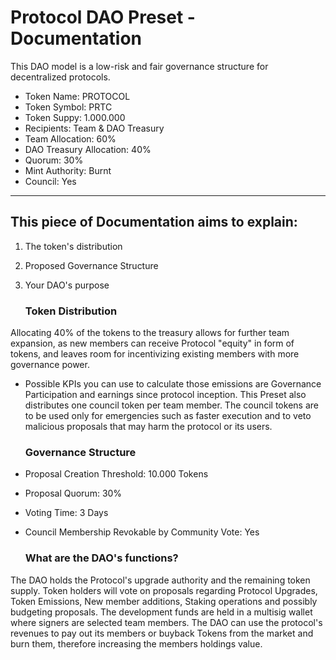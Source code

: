 # Protocol DAO Preset - Documentation

This DAO model is a low-risk and fair governance structure for decentralized protocols.

- Token Name: PROTOCOL
- Token Symbol: PRTC
- Token Suppy: 1.000.000
- Recipients: Team & DAO Treasury
- Team Allocation: 60%
- DAO Treasury Allocation: 40%
- Quorum: 30%
- Mint Authority: Burnt
- Council: Yes

---

  ## This piece of Documentation aims to explain:

1. The token's distribution
2. Proposed Governance Structure
3. Your DAO's purpose

   ### Token Distribution

Allocating 40% of the tokens to the treasury allows for further team expansion, as new members can receive Protocol "equity" in form of tokens, and leaves room for incentivizing existing members with more governance power.
- Possible KPIs you can use to calculate those emissions are Governance Participation and earnings since protocol inception. 
This Preset also distributes one council token per team member. The council tokens are to be used only for emergencies such as faster execution and to veto malicious proposals that may harm the protocol or its users.

  ### Governance Structure

- Proposal Creation Threshold: 10.000 Tokens
- Proposal Quorum: 30%
- Voting Time: 3 Days
- Council Membership Revokable by Community Vote: Yes

  ### What are the DAO's functions?

The DAO holds the Protocol's upgrade authority and the remaining token supply. Token holders will vote on proposals regarding Protocol Upgrades, Token Emissions, New member additions, Staking operations and possibly budgeting proposals.
The development funds are held in a multisig wallet where signers are selected team members. The DAO can use the protocol's revenues to pay out its members or buyback Tokens from the market and burn them, therefore increasing the members
holdings value.

